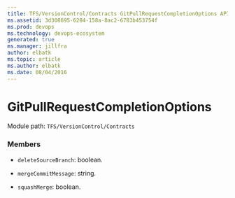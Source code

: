 ```yaml
---
title: TFS/VersionControl/Contracts GitPullRequestCompletionOptions API | Extensions for Azure DevOps Services
ms.assetid: 3d308695-6284-158a-8ac2-6783b453754f
ms.prod: devops
ms.technology: devops-ecosystem
generated: true
ms.manager: jillfra
author: elbatk
ms.topic: article
ms.author: elbatk
ms.date: 08/04/2016
---
```


# GitPullRequestCompletionOptions

Module path: `TFS/VersionControl/Contracts`


### Members

* `deleteSourceBranch`: boolean. 

* `mergeCommitMessage`: string. 

* `squashMerge`: boolean. 

